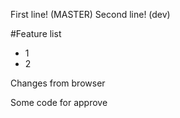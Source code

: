 First line! (MASTER)
Second line! (dev)

#Feature list
* 1
* 2

Changes from browser

Some code for approve